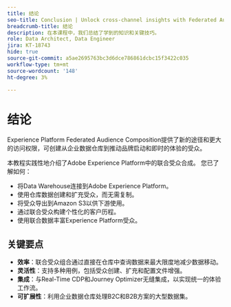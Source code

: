 ```yaml
---
title: 结论
seo-title: Conclusion | Unlock cross-channel insights with Federated Audience Composition
breadcrumb-title: 结论
description: 在本课程中，我们总结了学到的知识和关键技巧。
role: Data Architect, Data Engineer
jira: KT-18743
hide: true
source-git-commit: a5ae2695763bc3d6dce786861dcbc15f3422c035
workflow-type: tm+mt
source-wordcount: '148'
ht-degree: 3%

---
```



# 结论

Experience Platform Federated Audience Composition提供了新的途径和更大的访问权限，可创建从企业数据仓库到推动品牌启动和即时的体验的受众。

本教程实践性地介绍了Adobe Experience Platform中的联合受众合成。 您已了解如何：

- 将Data Warehouse连接到Adobe Experience Platform。
- 使用仓库数据创建和扩充受众，而无需复制。
- 将受众导出到Amazon S3以供下游使用。
- 通过联合受众构建个性化的客户历程。
- 使用联合数据丰富Experience Platform受众。

## 关键要点

- **效率**：联合受众组合通过直接在仓库中查询数据来最大限度地减少数据移动。
- **灵活性**：支持多种用例，包括受众创建、扩充和配置文件增强。
- **集成**：与Real-Time CDP和Journey Optimizer无缝集成，以实现统一的体验工作流。
- **可扩展性**：利用企业数据仓库处理B2C和B2B方案的大型数据集。
